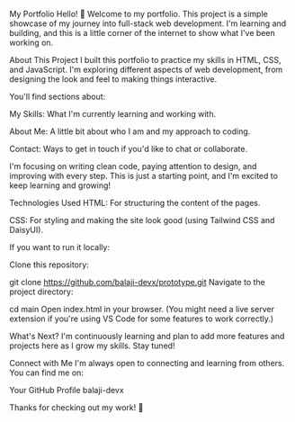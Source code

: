 My Portfolio
Hello! 👋 Welcome to my portfolio. This project is a simple showcase of my journey into full-stack web development. I'm learning and building, and this is a little corner of the internet to show what I've been working on.

About This Project
I built this portfolio to practice my skills in HTML, CSS, and JavaScript. I'm exploring different aspects of web development, from designing the look and feel to making things interactive.

You'll find sections about:

My Skills: What I'm currently learning and working with.

About Me: A little bit about who I am and my approach to coding.

Contact: Ways to get in touch if you'd like to chat or collaborate.

I'm focusing on writing clean code, paying attention to design, and improving with every step. This is just a starting point, and I'm excited to keep learning and growing!

Technologies Used
HTML: For structuring the content of the pages.

CSS: For styling and making the site look good (using Tailwind CSS and DaisyUI).


If you want to run it locally:

Clone this repository:

git clone https://github.com/balaji-devx/prototype.git
Navigate to the project directory:


cd main
Open index.html in your browser. (You might need a live server extension if you're using VS Code for some features to work correctly.)

What's Next?
I'm continuously learning and plan to add more features and projects here as I grow my skills. Stay tuned!

Connect with Me
I'm always open to connecting and learning from others. You can find me on:

Your GitHub Profile balaji-devx



Thanks for checking out my work! 🙏
